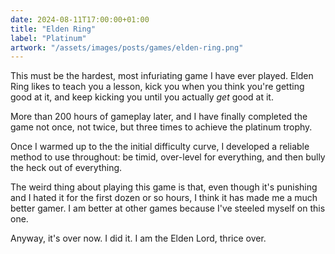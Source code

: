 ```yaml
---
date: 2024-08-11T17:00:00+01:00
title: "Elden Ring"
label: "Platinum"
artwork: "/assets/images/posts/games/elden-ring.png"
---
```


This must be the hardest, most infuriating game I have ever played. Elden Ring likes to teach you a lesson, kick you when you think you're getting good at it, and keep kicking you until you actually *get* good at it.

More than 200 hours of gameplay later, and I have finally completed the game not once, not twice, but three times to achieve the platinum trophy.

Once I warmed up to the the initial difficulty curve, I developed a reliable method to use throughout: be timid, over-level for everything, and then bully the heck out of everything.

The weird thing about playing this game is that, even though it's punishing and I hated it for the first dozen or so hours, I think it has made me a much better gamer. I am better at other games because I've steeled myself on this one. 

Anyway, it's over now. I did it. I am the Elden Lord, thrice over. 
